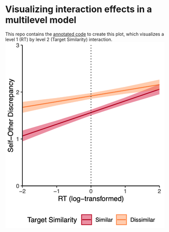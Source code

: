 # Visualizing interaction effects in a multilevel model
This repo contains the [annotated code](https://github.com/yilinandrewang/visualizeMLM/blob/main/visualizeMLMinteract.R) to create this plot, which visualizes a level 1 (RT) by level 2 (Target Similarity) interaction.
![](plotMLMinteraction.png)
